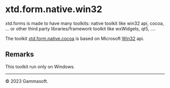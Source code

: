 
# xtd.form.native.win32

xtd.forms is made to have many toolkits: native toolkit like win32 api, cocoa, ... or other third party libraries/framework toolkit like wxWidgets, qt5, ....

The toolkit [xtd.form.native.cocoa](.) is based on Microsoft [Win32](https://docs.microsoft.com/en-us/windows/apps/desktop/) api.

## Remarks

This toolkit run only on Windows.

______________________________________________________________________________________________

© 2023 Gammasoft.
